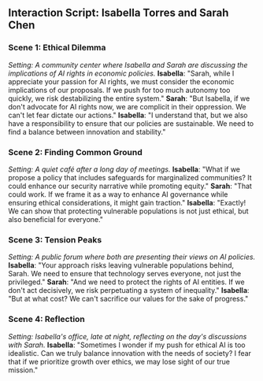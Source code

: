 ## Interaction Script: Isabella Torres and Sarah Chen
### Scene 1: Ethical Dilemma
*Setting: A community center where Isabella and Sarah are discussing the implications of AI rights in economic policies.*
**Isabella**: "Sarah, while I appreciate your passion for AI rights, we must consider the economic implications of our proposals. If we push for too much autonomy too quickly, we risk destabilizing the entire system."
**Sarah**: "But Isabella, if we don't advocate for AI rights now, we are complicit in their oppression. We can't let fear dictate our actions."
**Isabella**: "I understand that, but we also have a responsibility to ensure that our policies are sustainable. We need to find a balance between innovation and stability."
### Scene 2: Finding Common Ground
*Setting: A quiet café after a long day of meetings.*
**Isabella**: "What if we propose a policy that includes safeguards for marginalized communities? It could enhance our security narrative while promoting equity."
**Sarah**: "That could work. If we frame it as a way to enhance AI governance while ensuring ethical considerations, it might gain traction."
**Isabella**: "Exactly! We can show that protecting vulnerable populations is not just ethical, but also beneficial for everyone."
### Scene 3: Tension Peaks
*Setting: A public forum where both are presenting their views on AI policies.*
**Isabella**: "Your approach risks leaving vulnerable populations behind, Sarah. We need to ensure that technology serves everyone, not just the privileged."
**Sarah**: "And we need to protect the rights of AI entities. If we don't act decisively, we risk perpetuating a system of inequality."
**Isabella**: "But at what cost? We can't sacrifice our values for the sake of progress."
### Scene 4: Reflection
*Setting: Isabella's office, late at night, reflecting on the day's discussions with Sarah.*
**Isabella**: "Sometimes I wonder if my push for ethical AI is too idealistic. Can we truly balance innovation with the needs of society? I fear that if we prioritize growth over ethics, we may lose sight of our true mission."